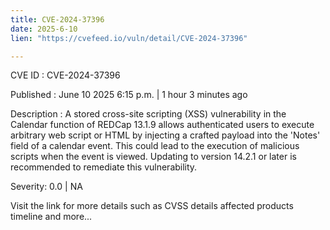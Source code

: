 ```yaml
---
title: CVE-2024-37396
date: 2025-6-10
lien: "https://cvefeed.io/vuln/detail/CVE-2024-37396"

---
```


CVE ID : CVE-2024-37396

Published :  June 10
2025
6:15 p.m. | 1 hour
3 minutes ago

Description : A stored cross-site scripting (XSS) vulnerability in the Calendar function of REDCap 13.1.9 allows authenticated users to execute arbitrary web script or HTML by injecting a crafted payload into the 'Notes' field of a calendar event. This could lead to the execution of malicious scripts when the event is viewed. Updating to version 14.2.1 or later is recommended to remediate this vulnerability.

Severity: 0.0 | NA

Visit the link for more details
such as CVSS details
affected products
timeline
and more...
